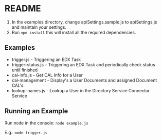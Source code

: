 # README #

1. In the examples directory, change apiSettings.sample.js to apiSettings.js and maintain your settings.
2. Run `npm install` this will install all the required dependencies.

## Examples ##
- trigger.js - Triggering an EDX Task
- trigger-status.js - Triggering an EDX Task and periodically check status until finished
- cal-info.js - Get CAL Info for a User
- cal-management - Display's a User Documents and assigned Document CAL's
- lookup-names.js - Lookup a User in the Directory Service Connector Service

## Running an Example ##
Run node in the console: `node example.js`

E.g.: `node trigger.js`